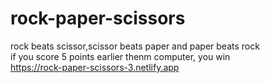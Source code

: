 # rock-paper-scissors
rock beats scissor,scissor beats paper and paper beats rock<br>
if you score 5 points earlier thenm computer, you win<br>
https://rock-paper-scissors-3.netlify.app
